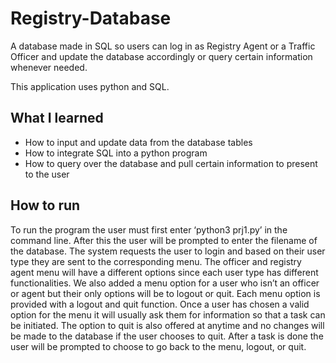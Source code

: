 # Registry-Database
 A database made in SQL so users can log in as Registry Agent or a Traffic Officer and update the database accordingly or query certain information whenever needed.
 
 This application uses python and SQL. 
 
## What I learned
* How to input and update data from the database tables
* How to integrate SQL into a python program
* How to query over the database and pull certain information to present to the user

## How to run
 To run the program the user must first enter ‘python3 prj1.py’ in the command line. After this the user will be prompted to enter the filename of the database. The system requests the user to login and based on their user type they are sent to the corresponding menu. The officer and registry agent menu will have a different options since each user type has different functionalities. We also added a menu option for a user who isn’t an officer or agent but their only options will be to logout or quit. Each menu option is provided with a logout and quit function. Once a user has chosen a valid option for the menu it will usually ask them for information so that a task can be initiated. The option to quit is also offered at anytime and no changes will be made to the database if the user chooses to quit. After a task is done the user will be prompted to choose to go back to the menu, logout, or quit.
